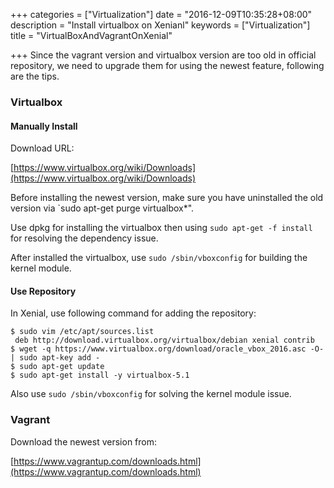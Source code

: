+++
categories = ["Virtualization"]
date = "2016-12-09T10:35:28+08:00"
description = "Install virtualbox on Xenianl"
keywords = ["Virtualization"]
title = "VirtualBoxAndVagrantOnXenial"

+++
Since the vagrant version and virtualbox version are too old in official
repository, we need to upgrade them for using the newest feature, following
are the tips.     

### Virtualbox
#### Manually Install
Download URL:    

[https://www.virtualbox.org/wiki/Downloads](https://www.virtualbox.org/wiki/Downloads)    

Before installing the newest version, make sure you have uninstalled the old
version via `sudo apt-get purge virtualbox*".    

Use dpkg for installing the virtualbox then using `sudo apt-get -f install`
for resolving the dependency issue.     

After installed the virtualbox, use `sudo /sbin/vboxconfig` for building the
kernel module.    

#### Use Repository
In Xenial, use following command for adding the repository:    

```
$ sudo vim /etc/apt/sources.list
 deb http://download.virtualbox.org/virtualbox/debian xenial contrib
$ wget -q https://www.virtualbox.org/download/oracle_vbox_2016.asc -O- | sudo apt-key add -
$ sudo apt-get update
$ sudo apt-get install -y virtualbox-5.1
```
Also use `sudo /sbin/vboxconfig` for solving the kernel module issue.    

### Vagrant
Download the newest version from:    

[https://www.vagrantup.com/downloads.html](https://www.vagrantup.com/downloads.html)    
